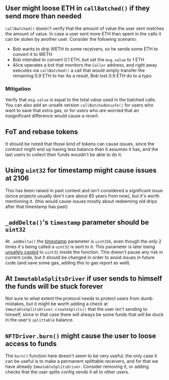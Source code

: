 ## User might loose ETH in `callBatched()` if they send more than needed
`callBatched()` doesn't verify that the amount of value the user sent matches the amount of value. In case a user sent more ETH than spent in the calls it can be stolen by another user.
Consider the following scenario:
* Bob wants to drip WETH to some receivers, so he sends some ETH to convert it to WETH
* Bob intended to convert 0.1 ETH, but set the `msg.value` to 1 ETH
* Alice operates a bot that monitors the `Caller` address, and right away executes via `callBatched()` a call that would simply transfer the remaining 0.9 ETH to her
As a result, Bob lost 0.9 ETH do to a typo

### Mitigation
Verify that `msg.value` is equal to the total value used in the batched calls.
You can also add an unsafe version `callBatchedUnsafe()` for users who want to save that extra gas, or for users who are worried that an insignificant difference would cause a revert.

## FoT and rebase tokens
It should be noted that those kind of tokens can cause issues, since the contract might end up having less balance than it assumes it has, and the last users to collect their funds wouldn't be able to do it.

## Using `uint32` for timestamp might cause issues at 2106
This has been raised in past contest and isn't considered a significant issue (since projects usually don't care about 85 years from now), but it's worth mentioning it.
(this would cause issues mostly about redeeming old drips after that timestamp has past)



## `_addDelta()`'s `timestamp` parameter should be `uint32`
At `_addDelta()` the  [timestamp](https://github.com/code-423n4/2023-01-drips/blob/9fd776b50f4be23ca038b1d0426e63a69c7a511d/src/Drips.sol#L1040) parameter is `uint256`, even though the only 2 times it's being called a `uint32` is sent to it.
This parameter is later being [unsafely casted](https://github.com/code-423n4/2023-01-drips/blob/9fd776b50f4be23ca038b1d0426e63a69c7a511d/src/Drips.sol#L1050) to `uint32` inside the function. This doesn't pause any risk in current code, but it should be changed in order to avoid issues in future code (and save some gas, adding this to gas report as well).

## At `ImmutableSplitsDriver` if user sends to himself the funds will be stuck forever
Not sure to what extent the protocol needs to protect users from dumb mistakes, but it might be worth adding a check at `ImmutableSplitsDriver.createSplits()` that the user isn't sending to himself, since in that case there will always be some funds that will be stuck in the user's `splittable` balance.

## `NFTDriver.burn()` might cause the user to loose access to funds
The `burn()` function here doesn't seem to be very useful, the only case it can be useful is to make a permanent splittable receivers, and for that we have already `ImmutableSplitsDriver`.
Consider removing it, or adding checks that the user splits config sends it all to other users.